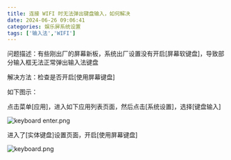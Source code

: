 ```yaml
---
title: 连接 WIFI 时无法弹出键盘输入，如何解决
date: 2024-06-26 09:06:41
categories: 娱乐屏系统设置
tags: ['输入法','WIFI']
---
```


问题描述：有些刚出厂的屏幕新板，系统出厂设置没有开启[屏幕软键盘]，导致部分输入框无法正常弹出输入法键盘

解决方法：检查是否开启[使用屏幕键盘]

如下图示：

点击菜单[应用]，进入如下应用列表页面，然后点击[系统设置]，选择[键盘输入]

![keyboard enter.png](https://img.picui.cn/free/2024/06/28/667e2f1a73a82.png)

进入了[实体键盘]设置页面，开启[使用屏幕键盘]

![keyboard.png](https://img.picui.cn/free/2024/06/28/667e2f1a73c50.png)
